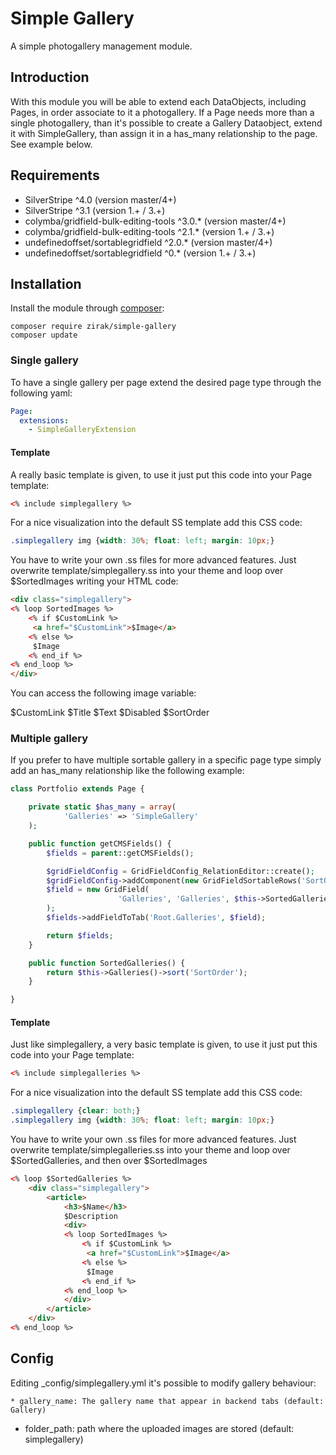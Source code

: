 # Simple Gallery

A simple photogallery management module.

## Introduction

With this module you will be able to extend each DataObjects, including Pages, in order associate to it a photogallery. If a Page needs more
than a single photogallery, than it's possible to create a Gallery Dataobject, extend it with SimpleGallery, than assign it in a has_many relationship
to the page. See example below.

## Requirements

 * SilverStripe ^4.0 (version master/4+)
 * SilverStripe ^3.1 (version 1.+ / 3.+)
 * colymba/gridfield-bulk-editing-tools ^3.0.* (version master/4+)
 * colymba/gridfield-bulk-editing-tools ^2.1.* (version 1.+ / 3.+) 
 * undefinedoffset/sortablegridfield ^2.0.* (version master/4+)
 * undefinedoffset/sortablegridfield ^0.* (version 1.+ / 3.+)

## Installation

Install the module through [composer](http://getcomposer.org):

    composer require zirak/simple-gallery
    composer update

### Single gallery

To have a single gallery per page extend the desired page type through the following yaml:

```YAML
Page:
  extensions:
    - SimpleGalleryExtension
```

#### Template

A really basic template is given, to use it just put this code into your Page template:

```HTML
<% include simplegallery %>
```

For a nice visualization into the default SS template add this CSS code:

```CSS
.simplegallery img {width: 30%; float: left; margin: 10px;}
```

You have to write your own .ss files for more advanced features. Just overwrite template/simplegallery.ss into your theme and loop over 
$SortedImages writing your HTML code:

```HTML
<div class="simplegallery">
<% loop SortedImages %>
	<% if $CustomLink %>
	 <a href="$CustomLink">$Image</a>
	<% else %>
	 $Image
	<% end_if %>
<% end_loop %>
</div>
```

You can access the following image variable:

$CustomLink
$Title
$Text
$Disabled
$SortOrder

### Multiple gallery

If you prefer to have multiple sortable gallery in a specific page type simply add an has_many relationship
like the following example:

```php
class Portfolio extends Page {

	private static $has_many = array(
			'Galleries' => 'SimpleGallery'
	);

	public function getCMSFields() {
		$fields = parent::getCMSFields();

		$gridFieldConfig = GridFieldConfig_RelationEditor::create();
		$gridFieldConfig->addComponent(new GridFieldSortableRows('SortOrder'));
		$field = new GridField(
						'Galleries', 'Galleries', $this->SortedGalleries(), $gridFieldConfig
		);
		$fields->addFieldToTab('Root.Galleries', $field);

		return $fields;
	}

	public function SortedGalleries() {
		return $this->Galleries()->sort('SortOrder');
	}

}
```

#### Template

Just like simplegallery, a very basic template is given, to use it just put this code into your Page template:

```HTML
<% include simplegalleries %>
```

For a nice visualization into the default SS template add this CSS code:

```CSS
.simplegallery {clear: both;}
.simplegallery img {width: 30%; float: left; margin: 10px;}
```

You have to write your own .ss files for more advanced features. Just overwrite template/simplegalleries.ss into your theme and loop 
over $SortedGalleries, and then over $SortedImages

```HTML
<% loop $SortedGalleries %>
	<div class="simplegallery">
		<article>
			<h3>$Name</h3>
			$Description
			<div>
			<% loop SortedImages %>
				<% if $CustomLink %>
				 <a href="$CustomLink">$Image</a>
				<% else %>
				 $Image
				<% end_if %>
			<% end_loop %>
			</div>
		</article>
	</div>
<% end_loop %>
```

## Config

Editing _config/simplegallery.yml it's possible to modify gallery behaviour:

	* gallery_name: The gallery name that appear in backend tabs (default: Gallery)
  * folder_path: path where the uploaded images are stored (default: simplegallery)